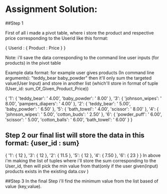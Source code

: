 # Assignment Solution:

##Step 1

First of all i made a pivot table, where i store the product and respective price corresponding to the Userid like this format:

{
 Userid : 
    {
      Product : Price
    }
}

Note: i'll save the data corresponding to the command line user inputs (for products) in the pivot table

Example data format: for example user gives products (In command line arguments): "teddy_bear baby_powder" then it'll only sum the targeted value(User Input) and store in another list (which'll store in format of tuple (User_id: sum_Of_Given_Product_Price))

{
   '1': 
      {
      	'teddy_bear': ' 4.00',
      	'baby_powder': ' 8.00'
      },
   '3': 
      {
      	'johnson_wipes': ' 8.00', 
      	'pampers_diapers': ' 4.00'
      }, 
   '2': 
      {
      	'teddy_bear': ' 5.00', 
      	'baby_powder': ' 6.50'
      },
   '5': 
      {
      	'bath_towel': ' 4.00', 
      	'scissor': ' 8.00'
      },
   '4':
      {
      	'johnson_wipes': ' 5.00', 
      	'cotton_buds': ' 2.50'
      },
   '6': 
      {
      	'powder_puff': ' 6.00', 
      	'scissor': ' 5.00', 
      	'cotton_balls': ' 6.00', 
      	'bath_towel': ' 6.00'
      }
}

## Step 2 our final list will store the data in this format:   {user_id : sum}



{
   '1': 
      {
      	12
      },
   '3': 
      {
      	12
      }, 
   '2': 
      {
      	11.5
      },
   '5': 
      {
      	12
      },
   '4':
      {
      	7.50
      },
   '6': 
      {
      	23
      }
}
In above i'm making the list of tuples where i'll store the sum corresponding to the User_id, then will pick the min value from that(only if the user given(input) products exists in the existing data.csv )


##Step 3
In the final Step i'll find the minimum value from the list based of value (key,value). 



		
